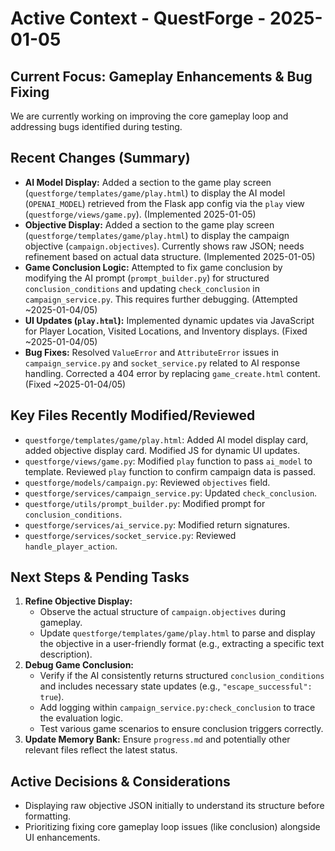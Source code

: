 # Active Context - QuestForge - 2025-01-05

## Current Focus: Gameplay Enhancements & Bug Fixing

We are currently working on improving the core gameplay loop and addressing bugs identified during testing.

## Recent Changes (Summary)

*   **AI Model Display:** Added a section to the game play screen (`questforge/templates/game/play.html`) to display the AI model (`OPENAI_MODEL`) retrieved from the Flask app config via the `play` view (`questforge/views/game.py`). (Implemented 2025-01-05)
*   **Objective Display:** Added a section to the game play screen (`questforge/templates/game/play.html`) to display the campaign objective (`campaign.objectives`). Currently shows raw JSON; needs refinement based on actual data structure. (Implemented 2025-01-05)
*   **Game Conclusion Logic:** Attempted to fix game conclusion by modifying the AI prompt (`prompt_builder.py`) for structured `conclusion_conditions` and updating `check_conclusion` in `campaign_service.py`. This requires further debugging. (Attempted ~2025-01-04/05)
*   **UI Updates (`play.html`):** Implemented dynamic updates via JavaScript for Player Location, Visited Locations, and Inventory displays. (Fixed ~2025-01-04/05)
*   **Bug Fixes:** Resolved `ValueError` and `AttributeError` issues in `campaign_service.py` and `socket_service.py` related to AI response handling. Corrected a 404 error by replacing `game_create.html` content. (Fixed ~2025-01-04/05)

## Key Files Recently Modified/Reviewed

*   `questforge/templates/game/play.html`: Added AI model display card, added objective display card. Modified JS for dynamic UI updates.
*   `questforge/views/game.py`: Modified `play` function to pass `ai_model` to template. Reviewed `play` function to confirm campaign data is passed.
*   `questforge/models/campaign.py`: Reviewed `objectives` field.
*   `questforge/services/campaign_service.py`: Updated `check_conclusion`.
*   `questforge/utils/prompt_builder.py`: Modified prompt for `conclusion_conditions`.
*   `questforge/services/ai_service.py`: Modified return signatures.
*   `questforge/services/socket_service.py`: Reviewed `handle_player_action`.

## Next Steps & Pending Tasks

1.  **Refine Objective Display:**
    *   Observe the actual structure of `campaign.objectives` during gameplay.
    *   Update `questforge/templates/game/play.html` to parse and display the objective in a user-friendly format (e.g., extracting a specific text description).
2.  **Debug Game Conclusion:**
    *   Verify if the AI consistently returns structured `conclusion_conditions` and includes necessary state updates (e.g., `"escape_successful": true`).
    *   Add logging within `campaign_service.py:check_conclusion` to trace the evaluation logic.
    *   Test various game scenarios to ensure conclusion triggers correctly.
3.  **Update Memory Bank:** Ensure `progress.md` and potentially other relevant files reflect the latest status.

## Active Decisions & Considerations

*   Displaying raw objective JSON initially to understand its structure before formatting.
*   Prioritizing fixing core gameplay loop issues (like conclusion) alongside UI enhancements.

